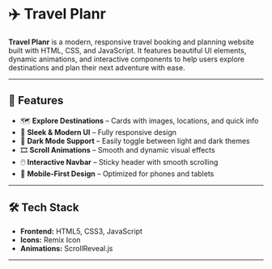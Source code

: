 # ✈️ Travel Planr

**Travel Planr** is a modern, responsive travel booking and planning website built with HTML, CSS, and JavaScript. It features beautiful UI elements, dynamic animations, and interactive components to help users explore destinations and plan their next adventure with ease.

---

## 🚀 Features

- 🗺️ **Explore Destinations** – Cards with images, locations, and quick info
- 🎨 **Sleek & Modern UI** – Fully responsive design
- 🌙 **Dark Mode Support** – Easily toggle between light and dark themes
- 🎞️ **Scroll Animations** – Smooth and dynamic visual effects
- 🖱️ **Interactive Navbar** – Sticky header with smooth scrolling
- 📱 **Mobile-First Design** – Optimized for phones and tablets

---

## 🛠️ Tech Stack

- **Frontend:** HTML5, CSS3, JavaScript
- **Icons:** Remix Icon
- **Animations:** ScrollReveal.js

---
